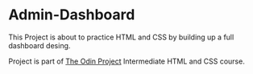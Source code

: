 # Admin-Dashboard
This Project is about to practice HTML and CSS by building up a full dashboard desing.

Project is part of [The Odin Project](https://www.theodinproject.com/paths/full-stack-javascript/courses/intermediate-html-and-css/lessons/admin-dashboard) Intermediate HTML and CSS course.
